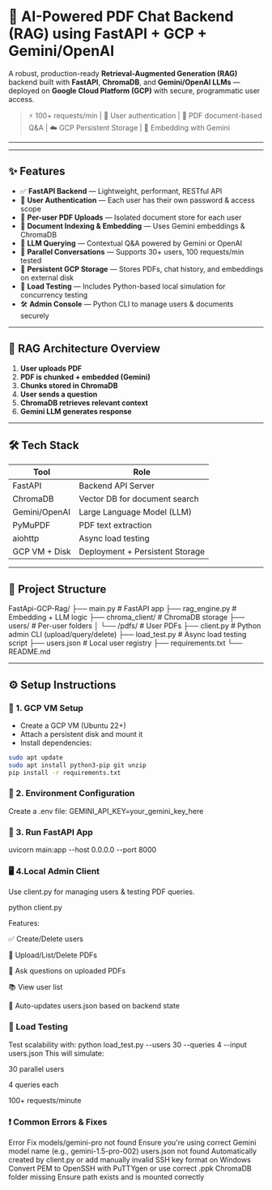 # 🚀 AI-Powered PDF Chat Backend (RAG) using FastAPI + GCP + Gemini/OpenAI

A robust, production-ready **Retrieval-Augmented Generation (RAG)** backend built with **FastAPI**, **ChromaDB**, and **Gemini/OpenAI LLMs** — deployed on **Google Cloud Platform (GCP)** with secure, programmatic user access.

> ⚡️ 100+ requests/min | 🔐 User authentication | 📄 PDF document-based Q&A | ☁️ GCP Persistent Storage | 🧠 Embedding with Gemini

---


---

## ✨ Features

- ✅ **FastAPI Backend** — Lightweight, performant, RESTful API
- 🔐 **User Authentication** — Each user has their own password & access scope
- 📄 **Per-user PDF Uploads** — Isolated document store for each user
- 🔎 **Document Indexing & Embedding** — Uses Gemini embeddings & ChromaDB
- 🤖 **LLM Querying** — Contextual Q&A powered by Gemini or OpenAI
- 💬 **Parallel Conversations** — Supports 30+ users, 100 requests/min tested
- 📁 **Persistent GCP Storage** — Stores PDFs, chat history, and embeddings on external disk
- 🧪 **Load Testing** — Includes Python-based local simulation for concurrency testing
- 🛠️ **Admin Console** — Python CLI to manage users & documents securely

---

## 🧠 RAG Architecture Overview

1. **User uploads PDF**
2. **PDF is chunked + embedded (Gemini)**
3. **Chunks stored in ChromaDB**
4. **User sends a question**
5. **ChromaDB retrieves relevant context**
6. **Gemini LLM generates response**

---

## 🛠️ Tech Stack

| Tool        | Role                         |
|-------------|------------------------------|
| FastAPI     | Backend API Server           |
| ChromaDB    | Vector DB for document search|
| Gemini/OpenAI | Large Language Model (LLM)  |
| PyMuPDF     | PDF text extraction          |
| aiohttp     | Async load testing           |
| GCP VM + Disk | Deployment + Persistent Storage |

---

## 📂 Project Structure

FastApi-GCP-Rag/
├── main.py # FastAPI app
├── rag_engine.py # Embedding + LLM logic
├── chroma_client/ # ChromaDB storage
├── users/ # Per-user folders
│ └── <username>/pdfs/ # User PDFs
├── client.py # Python admin CLI (upload/query/delete)
├── load_test.py # Async load testing script
├── users.json # Local user registry
├── requirements.txt
└── README.md


---

## ⚙️ Setup Instructions

### 🔧 1. GCP VM Setup
- Create a GCP VM (Ubuntu 22+)
- Attach a persistent disk and mount it
- Install dependencies:
```bash
sudo apt update
sudo apt install python3-pip git unzip
pip install -r requirements.txt
```
### 🔑 2. Environment Configuration
Create a .env file:
GEMINI_API_KEY=your_gemini_key_here

### 🚀 3. Run FastAPI App

uvicorn main:app --host 0.0.0.0 --port 8000

### 🖥️ 4.Local Admin Client
Use client.py for managing users & testing PDF queries.

python client.py

Features:

✅ Create/Delete users

📁 Upload/List/Delete PDFs

💬 Ask questions on uploaded PDFs

📚 View user list

🔐 Auto-updates users.json based on backend state

### 🧪 Load Testing
Test scalability with:
python load_test.py --users 30 --queries 4 --input users.json
This will simulate:

30 parallel users

4 queries each

100+ requests/minute

### ❗ Common Errors & Fixes
Error	Fix
models/gemini-pro not found	Ensure you're using correct Gemini model name (e.g., gemini-1.5-pro-002)
users.json not found	Automatically created by client.py or add manually
invalid SSH key format on Windows	Convert PEM to OpenSSH with PuTTYgen or use correct .ppk
ChromaDB folder missing	Ensure path exists and is mounted correctly
